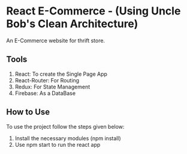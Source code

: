 # React E-Commerce - (Using Uncle Bob's Clean Architecture)

An E-Commerce website for thrift store.

## Tools
  1. React: To create the Single Page App
  2. React-Router: For Routing
  3. Redux: For State Management
  4. Firebase: As a DataBase

## How to Use
To use the project follow the steps given below:
  1. Install the necessary modules (npm install)
  2. Use npm start to run the react app
